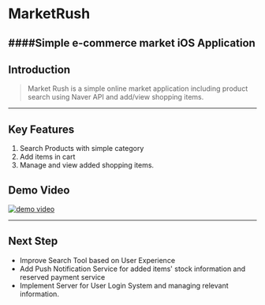 # MarketRush
####Simple e-commerce market iOS Application
---
## Introduction
> Market Rush is a simple online market application including product search using Naver API and add/view shopping items.

----
## Key Features
1. Search Products with simple category
2. Add items in cart
3. Manage and view added shopping items.

## Demo Video 

[![demo video](http://imgur.com/WzQvCMd)](https://youtu.be/EiKkoTb3JsM)


----
## Next Step
* Improve Search Tool based on User Experience 
* Add Push Notification Service for added items' stock information and reserved payment service
* Implement Server for User Login System and managing relevant information.
